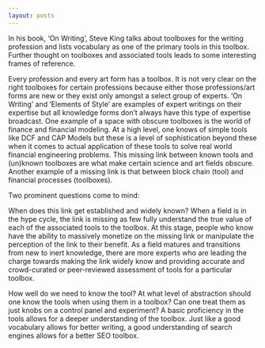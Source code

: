 ```yaml
---
layout: posts
---
```


In his book, ‘On Writing’, Steve King talks about toolboxes for the writing profession and lists vocabulary as one of the primary tools in this toolbox. Further thought on toolboxes and associated tools leads to some interesting frames of reference.

Every profession and every art form has a toolbox. It is not very clear on the right toolboxes for certain professions because either those professions/art forms are new or they exist only amongst a select group of experts. ‘On Writing’ and ‘Elements of Style’ are examples of expert writings on their expertise but all knowledge forms don’t always have this type of expertise broadcast. One example of a space with obscure toolboxes is the world of finance and financial modeling. At a high level, one knows of simple tools like DCF and CAP Models but these is a level of sophistication beyond these when it comes to actual application of these tools to solve real world financial engineering problems. This missing link between known tools and (un)known toolboxes are what make certain science and art fields obscure. Another example of a missing link is that between block chain (tool) and financial processes (toolboxes).

Two prominent questions come to mind:

When does this link get established and widely known? When a field is in the hype cycle, the link is missing as few fully understand the true value of each of the associated tools to the toolbox. At this stage, people who know have the ability to massively monetize on the missing link or manipulate the perception of the link to their benefit. As a field matures and transitions from new to inert knowledge, there are more experts who are leading the charge towards making the link widely know and providing accurate and crowd-curated or peer-reviewed assessment of tools for a particular toolbox.

How well do we need to know the tool? At what level of abstraction should one know the tools when using them in a toolbox? Can one treat them as just knobs on a control panel and experiment? A basic proficiency in the tools allows for a deeper understanding of the toolbox. Just like a good vocabulary allows for better writing, a good understanding of search engines allows for a better SEO toolbox.
